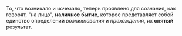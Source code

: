 То, что возникало и исчезало, теперь проявлено для сознания, как говорят, "на лицо", **наличное бытие**, которое представляет собой единство определений *возникновения* и
*прехождения*, их **снятый** результат.